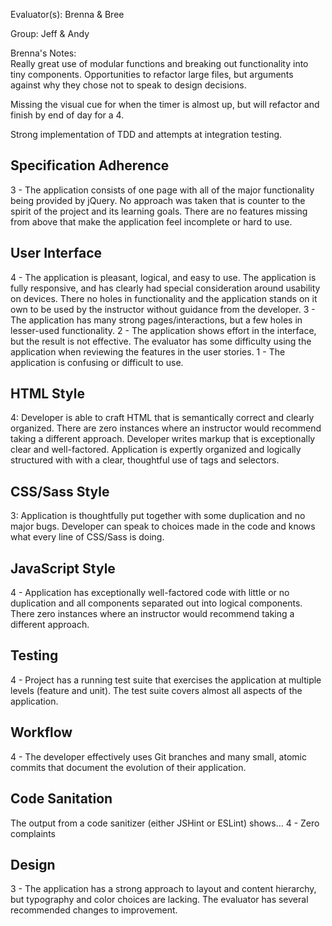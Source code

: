 Evaluator(s): Brenna & Bree

Group:  Jeff & Andy

Brenna's Notes:  
  Really great use of modular functions and breaking out functionality into tiny components. Opportunities to refactor large files, but arguments against why they chose not to speak to design decisions.

  Missing the visual cue for when the timer is almost up, but will refactor and finish by end of day for a 4.

  Strong implementation of TDD and attempts at integration testing. 

## Specification Adherence
<!-- will bump up if visual cue added by end of the day -->
<!-- 4 - The application meets all of the requirements listed above and implements one or more of the extensions. -->
3 - The application consists of one page with all of the major functionality being provided by jQuery. No approach was taken that is counter to the spirit of the project and its learning goals. There are no features missing from above that make the application feel incomplete or hard to use.


## User Interface  

4 - The application is pleasant, logical, and easy to use. The application is fully responsive, and has clearly had special consideration around usability on devices. There no holes in functionality and the application stands on it own to be used by the instructor without guidance from the developer.
3 - The application has many strong pages/interactions, but a few holes in lesser-used functionality.
2 - The application shows effort in the interface, but the result is not effective. The evaluator has some difficulty using the application when reviewing the features in the user stories.
1 - The application is confusing or difficult to use.  

## HTML Style

4: Developer is able to craft HTML that is semantically correct and clearly organized. There are zero instances where an instructor would recommend taking a different approach. Developer writes markup that is exceptionally clear and well-factored. Application is expertly organized and logically structured with with a clear, thoughtful use of tags and selectors.

## CSS/Sass Style

3: Application is thoughtfully put together with some duplication and no major bugs. Developer can speak to choices made in the code and knows what every line of CSS/Sass is doing.


## JavaScript Style

4 - Application has exceptionally well-factored code with little or no duplication and all components separated out into logical components. There zero instances where an instructor would recommend taking a different approach.

## Testing

4 - Project has a running test suite that exercises the application at multiple levels (feature and unit). The test suite covers almost all aspects of the application.

## Workflow

4 - The developer effectively uses Git branches and many small, atomic commits that document the evolution of their application.

## Code Sanitation

The output from a code sanitizer (either JSHint or ESLint) shows…
4 - Zero complaints

## Design

3 - The application has a strong approach to layout and content hierarchy, but typography and color choices are lacking. The evaluator has several recommended changes to improvement.
